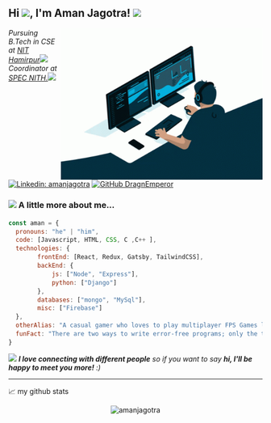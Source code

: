 <h2> Hi <img src="https://media.giphy.com/media/hvRJCLFzcasrR4ia7z/giphy.gif" width="25px">, I'm Aman Jagotra! <img src="https://media.giphy.com/media/mGcNjsfWAjY5AEZNw6/giphy.gif" width="50"></h2>
<img align='right' src="https://github.com/DragnEmperor/DragnEmperor/blob/main/coding.gif?raw=true" width="400">
<p><em>Pursuing B.Tech in CSE at <a href="http://nith.ac.in">NIT Hamirpur</a><img src="https://media3.giphy.com/media/LNk9FZTBjbCSlaxsQ0/giphy.gif" width="30"></br>Coordinator at <a href="https://www.specnith.com">SPEC NITH.</a><img src="https://media.giphy.com/media/WUlplcMpOCEmTGBtBW/giphy.gif" width="30"> 
</em></p>

[![Linkedin: amanjagotra](https://img.shields.io/badge/-amanjagotra-blue?style=flat-square&logo=Linkedin&logoColor=white&link=https://www.linkedin.com/in/aman-jagotra-26bb38207/?originalSubdomain=in)](https://www.linkedin.com/in/aman-jagotra-26bb38207/?originalSubdomain=in)
[![GitHub DragnEmperor](https://img.shields.io/github/followers/DragnEmperor?label=follow&style=social)](https://github.com/DragnEmperor)

### <img src="https://media.giphy.com/media/VgCDAzcKvsR6OM0uWg/giphy.gif" width="40"> A little more about me...

```javascript
const aman = {
  pronouns: "he" | "him",
  code: [Javascript, HTML, CSS, C ,C++ ],
  technologies: {
        frontEnd: [React, Redux, Gatsby, TailwindCSS],
        backEnd: {
            js: ["Node", "Express"],
            python: ["Django"]
        },
        databases: ["mongo", "MySql"],
        misc: ["Firebase"]
  },
  otherAlias: "A casual gamer who loves to play multiplayer FPS Games like Valorant and PUBG PC",
  funFact: "There are two ways to write error-free programs; only the third one works"
}
```

<img src="https://media.giphy.com/media/LnQjpWaON8nhr21vNW/giphy.gif" width="60"> <em><b>I love connecting with different people</b> so if you want to say <b>hi, I'll be happy to meet you more!</b> :)</em>

---

📈 my github stats
  
<p align="center"> <img src="https://github-readme-stats.vercel.app/api?username=dragnemperor&show_icons=true&theme=gotham" alt="amanjagotra" />
